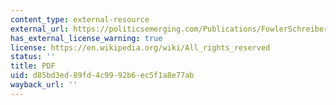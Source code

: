 ```yaml
---
content_type: external-resource
external_url: https://politicsemerging.com/Publications/FowlerSchreiberScience2008.pdf
has_external_license_warning: true
license: https://en.wikipedia.org/wiki/All_rights_reserved
status: ''
title: PDF
uid: d85bd3ed-89fd-4c99-92b6-ec5f1a8e77ab
wayback_url: ''
---
```

